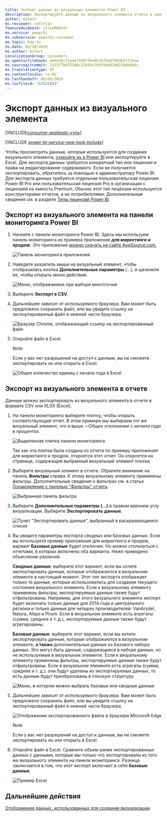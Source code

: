 ```yaml
---
title: Экспорт данных из визуальных элементов Power BI
description: Экспортируйте данные из визуального элемента отчета и панели мониторинга и просмотрите их в Excel.
author: mihart
ms.reviewer: cmfinlan
featuredvideoid: jtlLGRKBvXY
ms.service: powerbi
ms.subservice: powerbi-consumer
ms.topic: how-to
ms.date: 02/20/2020
ms.author: mihart
LocalizationGroup: Consumers
ms.openlocfilehash: eebe5bcf2a4e75d9ff6ed526fbd8f9d362ff26ee
ms.sourcegitcommit: 2131f7b075390c12659c76df94a8108226db084c
ms.translationtype: HT
ms.contentlocale: ru-RU
ms.lasthandoff: 08/03/2020
ms.locfileid: "87537833"
---
```

# <a name="export-data-from-a-visual"></a>Экспорт данных из визуального элемента

[!INCLUDE[consumer-appliesto-yyny](../includes/consumer-appliesto-yyny.md)]

[!INCLUDE [power-bi-service-new-look-include](../includes/power-bi-service-new-look-include.md)]

Чтобы просмотреть данные, которые используются для создания визуального элемента, [откройте их в Power BI](end-user-show-data.md) или экспортируйте в Excel. Для экспорта данных требуется конкретный тип или лицензия и права на редактирование содержимого. Если не получается экспортировать, обратитесь за помощью к администратору Power BI. Для экспорта данных требуется отдельная пользовательская лицензия Power BI Pro или пользовательская лицензия Pro в организации с лицензией на емкость Premium. Обычно этот тип лицензии используется *конструкторами* отчетов, а не *потребителями*. Дополнительные сведения см. в разделе [Типы лицензий Power BI](end-user-license.md).


## <a name="from-a-visual-on-a-power-bi-dashboard"></a>Экспорт из визуального элемента на панели мониторинга Power BI

1. Начните с панели мониторинга Power BI. Здесь мы используем панель мониторинга из примера приложения ***для маркетинга и продаж***. Это приложение [можно скачать на сайте AppSource.com.](https://appsource.microsoft.com/en-us/product/power-bi/microsoft-retail-analysis-sample.salesandmarketingsample
)

    ![Панель мониторинга приложения](media/end-user-export/power-bi-dashboards.png)

2. Наведите указатель мыши на визуальный элемент, чтобы отобразилась кнопка **Дополнительные параметры** (...), и щелкните ее, чтобы открыть меню действий.

    ![Меню, отображаемое при выборе многоточия](media/end-user-export/power-bi-options-menu.png)

3. Выберите **Экспорт в CSV**.

4. Дальнейшее зависит от используемого браузера. Вам может быть предложено сохранить файл, или вы увидите ссылку на экспортированный файл в нижней части браузера. 

    ![Браузер Chrome, отображающий ссылку на экспортированный файл](media/end-user-export/power-bi-dashboard-exports.png)

5. Откройте файл в Excel. 

    > [!NOTE]
    > Если у вас нет разрешений на доступ к данным, вы не сможете экспортировать их или открыть в Excel.  

    ![Общее количество единиц с начала года в Excel](media/end-user-export/power-bi-excel.png)


## <a name="from-a-visual-in-a-report"></a>Экспорт из визуального элемента в отчете
Данные можно экспортировать из визуального элемента в отчете в формате CSV или XLSX (Excel). 

1. На панели мониторинга выберите плитку, чтобы открыть соответствующий отчет.  В этом примере мы выбираем тот же визуальный элемент, что и выше —*Общее отклонение с начала года в процентах.* 

    ![Выделенная плитка панели мониторинга](media/end-user-export/power-bi-export-reports.png)

    Так как эта плитка была создана из отчета по примеру *приложения для маркетинга и продаж*, откроется этот отчет. Он откроется на странице, содержащей выбранный визуальный элемент плитки. 

2. Выберите визуальный элемент в отчете. Обратите внимание на панель **Фильтры** справа. К этому визуальному элементу применены фильтры. Дополнительные сведения о фильтрах см. в статье [Ознакомление с панелью "Фильтры" отчета](end-user-report-filter.md).

    ![Выбранная панель фильтра](media/end-user-export/power-bi-export-filter.png)


3. Выберите **Дополнительные параметры (...)** в правом верхнем углу визуализации. Выберите **Экспортировать данные**.

    ![Пункт "Экспортировать данные", выбранный в раскрывающемся списке](media/end-user-export/power-bi-export-report.png)

4. Вы увидите параметры экспорта сводных или базовых данных. Если вы используете пример приложения для *маркетинга и продаж*, вариант **Базовые данные** будет отключен. Но можно столкнуться с отчетами, в которых включены оба варианта. Ниже приведено объяснение различий.

    **Сводные данные**: выберите этот вариант, если вы хотите экспортировать данные, которые отображаются в визуальном элементе в настоящий момент.  Этот тип экспорта отображает только те данные, которые использовались для создания текущего состояния визуального элемента. Если к визуальному элементу применены фильтры, экспортируемые данные также будут отфильтрованы. Например, для этого визуального элемента экспорт будет включать только данные для 2014 года и центрального региона и только данные для четырех производителей: VanArsdel, Natura, Aliqui и Pirum. Если в визуальном элементе есть агрегаты (сумма, среднее и т. д.), экспортируемые данные также будут агрегированы. 
  

    **Базовые данные**: выберите этот вариант, если вы хотите экспортировать данные, которые отображаются в визуальном элементе, **а также** дополнительные данные из базового набора данных.  Это могут быть данные, содержащиеся в наборе данных, но не используемые в визуальном элементе. Если к визуальному элементу применены фильтры, экспортируемые данные также будут отфильтрованы.  Если в визуальном элементе есть агрегаты (сумма, среднее и т. д.), они будут удалены из экспортируемых данных, то есть данные будут преобразованы в плоскую структуру. 

    ![Меню, в котором можно выбрать базовые или сводные данные](media/end-user-export/power-bi-export-underlying.png)

5. Дальнейшее зависит от используемого браузера. Вам может быть предложено сохранить файл, или вы увидите ссылку на экспортированный файл в нижней части браузера. 

    ![Отображение экспортированного файла в браузере Microsoft Edge](media/end-user-export/power-bi-export-edge-browser.png)

    > [!NOTE]
    > Если у вас нет разрешений на доступ к данным, вы не сможете экспортировать их или открыть в Excel.  


6. Откройте файл в Excel. Сравните объем ранее экспортированных данных с данными, которые мы только что экспортировали из того же визуального элемента на панели мониторинга. Разница заключается в том, что этот экспорт включает в себя **базовые данные**. 

    ![Пример Excel](media/end-user-export/power-bi-underlying.png)

## <a name="next-steps"></a>Дальнейшие действия

[Отображение данных, использованных для создания визуализации](end-user-show-data.md)